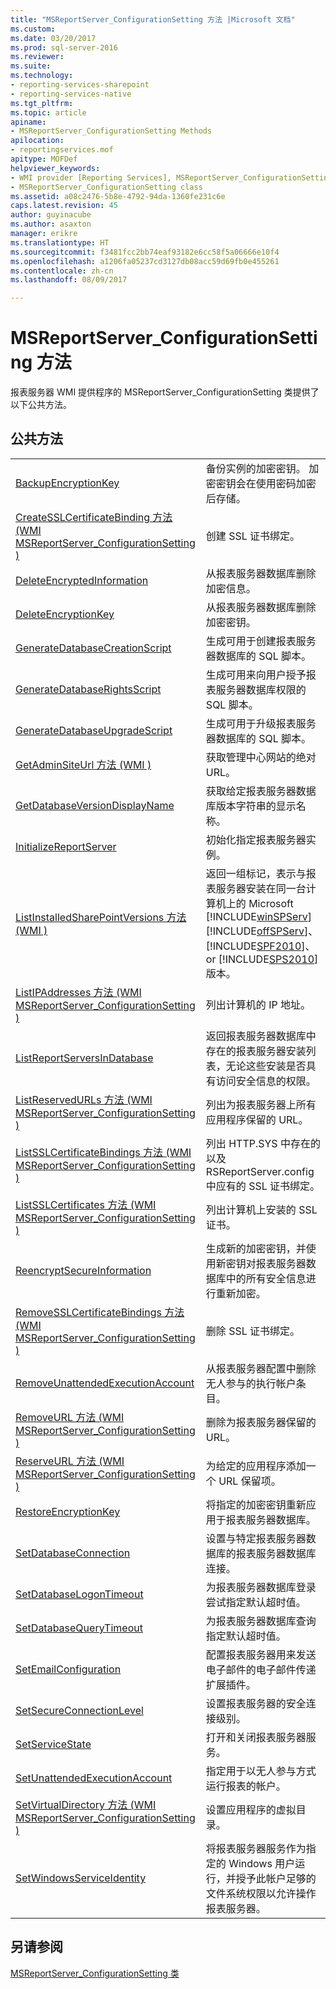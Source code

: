 ```yaml
---
title: "MSReportServer_ConfigurationSetting 方法 |Microsoft 文档"
ms.custom: 
ms.date: 03/20/2017
ms.prod: sql-server-2016
ms.reviewer: 
ms.suite: 
ms.technology:
- reporting-services-sharepoint
- reporting-services-native
ms.tgt_pltfrm: 
ms.topic: article
apiname:
- MSReportServer_ConfigurationSetting Methods
apilocation:
- reportingservices.mof
apitype: MOFDef
helpviewer_keywords:
- WMI provider [Reporting Services], MSReportServer_ConfigurationSetting class
- MSReportServer_ConfigurationSetting class
ms.assetid: a08c2476-5b8e-4792-94da-1360fe231c6e
caps.latest.revision: 45
author: guyinacube
ms.author: asaxton
manager: erikre
ms.translationtype: HT
ms.sourcegitcommit: f3481fcc2bb74eaf93182e6cc58f5a06666e10f4
ms.openlocfilehash: a1206fa05237cd3127db08acc59d69fb0e455261
ms.contentlocale: zh-cn
ms.lasthandoff: 08/09/2017

---
```

# <a name="msreportserverconfigurationsetting-methods"></a>MSReportServer_ConfigurationSetting 方法
  报表服务器 WMI 提供程序的 MSReportServer_ConfigurationSetting 类提供了以下公共方法。  
  
## <a name="public-methods"></a>公共方法  
  
|||  
|-|-|  
|[BackupEncryptionKey](../../reporting-services/wmi-provider-library-reference/configurationsetting-method-backupencryptionkey.md)|备份实例的加密密钥。 加密密钥会在使用密码加密后存储。|  
|[CreateSSLCertificateBinding 方法 &#40;WMI MSReportServer_ConfigurationSetting &#41;](../../reporting-services/wmi-provider-library-reference/configurationsetting-method-createsslcertificatebinding.md)|创建 SSL 证书绑定。|  
|[DeleteEncryptedInformation](../../reporting-services/wmi-provider-library-reference/configurationsetting-method-deleteencryptedinformation.md)|从报表服务器数据库删除加密信息。|  
|[DeleteEncryptionKey](../../reporting-services/wmi-provider-library-reference/configurationsetting-method-deleteencryptionkey.md)|从报表服务器数据库删除加密密钥。|  
|[GenerateDatabaseCreationScript](../../reporting-services/wmi-provider-library-reference/configurationsetting-method-generatedatabasecreationscript.md)|生成可用于创建报表服务器数据库的 SQL 脚本。|  
|[GenerateDatabaseRightsScript](../../reporting-services/wmi-provider-library-reference/configurationsetting-method-generatedatabaserightsscript.md)|生成可用来向用户授予报表服务器数据库权限的 SQL 脚本。|  
|[GenerateDatabaseUpgradeScript](../../reporting-services/wmi-provider-library-reference/configurationsetting-method-generatedatabaseupgradescript.md)|生成可用于升级报表服务器数据库的 SQL 脚本。|  
|[GetAdminSiteUrl 方法 &#40;WMI &#41;](../../reporting-services/wmi-provider-library-reference/configurationsetting-method-getadminsiteurl.md)|获取管理中心网站的绝对 URL。|  
|[GetDatabaseVersionDisplayName](../../reporting-services/wmi-provider-library-reference/configurationsetting-method-getdatabaseversiondisplayname.md)|获取给定报表服务器数据库版本字符串的显示名称。|  
|[InitializeReportServer](../../reporting-services/wmi-provider-library-reference/configurationsetting-method-initializereportserver.md)|初始化指定报表服务器实例。|  
|[ListInstalledSharePointVersions 方法 &#40;WMI &#41;](../../reporting-services/wmi-provider-library-reference/configurationsetting-method-listinstalledsharepointversions.md)|返回一组标记，表示与报表服务器安装在同一台计算机上的 Microsoft [!INCLUDE[winSPServ](../../includes/winspserv-md.md)] [!INCLUDE[offSPServ](../../includes/offspserv-md.md)]、 [!INCLUDE[SPF2010](../../includes/spf2010-md.md)]、 or [!INCLUDE[SPS2010](../../includes/sps2010-md.md)] 版本。|  
|[ListIPAddresses 方法 &#40;WMI MSReportServer_ConfigurationSetting &#41;](../../reporting-services/wmi-provider-library-reference/configurationsetting-method-listipaddresses.md)|列出计算机的 IP 地址。|  
|[ListReportServersInDatabase](../../reporting-services/wmi-provider-library-reference/configurationsetting-method-listreportserversindatabase.md)|返回报表服务器数据库中存在的报表服务器安装列表，无论这些安装是否具有访问安全信息的权限。|  
|[ListReservedURLs 方法 &#40;WMI MSReportServer_ConfigurationSetting &#41;](../../reporting-services/wmi-provider-library-reference/configurationsetting-method-listreservedurls.md)|列出为报表服务器上所有应用程序保留的 URL。|  
|[ListSSLCertificateBindings 方法 &#40;WMI MSReportServer_ConfigurationSetting &#41;](../../reporting-services/wmi-provider-library-reference/configurationsetting-method-listsslcertificatebindings.md)|列出 HTTP.SYS 中存在的以及 RSReportServer.config 中应有的 SSL 证书绑定。|  
|[ListSSLCertificates 方法 &#40;WMI MSReportServer_ConfigurationSetting &#41;](../../reporting-services/wmi-provider-library-reference/configurationsetting-method-listsslcertificates.md)|列出计算机上安装的 SSL 证书。|  
|[ReencryptSecureInformation](../../reporting-services/wmi-provider-library-reference/configurationsetting-method-reencryptsecureinformation.md)|生成新的加密密钥，并使用新密钥对报表服务器数据库中的所有安全信息进行重新加密。|  
|[RemoveSSLCertificateBindings 方法 &#40;WMI MSReportServer_ConfigurationSetting &#41;](../../reporting-services/wmi-provider-library-reference/configurationsetting-method-removesslcertificatebinding.md)|删除 SSL 证书绑定。|  
|[RemoveUnattendedExecutionAccount](../../reporting-services/wmi-provider-library-reference/configurationsetting-method-removeunattendedexecutionaccount.md)|从报表服务器配置中删除无人参与的执行帐户条目。|  
|[RemoveURL 方法 &#40;WMI MSReportServer_ConfigurationSetting &#41;](../../reporting-services/wmi-provider-library-reference/configurationsetting-method-removeurl.md)|删除为报表服务器保留的 URL。|  
|[ReserveURL 方法 &#40;WMI MSReportServer_ConfigurationSetting &#41;](../../reporting-services/wmi-provider-library-reference/configurationsetting-method-reserveurl.md)|为给定的应用程序添加一个 URL 保留项。|  
|[RestoreEncryptionKey](../../reporting-services/wmi-provider-library-reference/configurationsetting-method-restoreencryptionkey.md)|将指定的加密密钥重新应用于报表服务器数据库。|  
|[SetDatabaseConnection](../../reporting-services/wmi-provider-library-reference/configurationsetting-method-setdatabaseconnection.md)|设置与特定报表服务器数据库的报表服务器数据库连接。|  
|[SetDatabaseLogonTimeout](../../reporting-services/wmi-provider-library-reference/configurationsetting-method-setdatabaselogontimeout.md)|为报表服务器数据库登录尝试指定默认超时值。|  
|[SetDatabaseQueryTimeout](../../reporting-services/wmi-provider-library-reference/configurationsetting-method-setdatabasequerytimeout.md)|为报表服务器数据库查询指定默认超时值。|  
|[SetEmailConfiguration](../../reporting-services/wmi-provider-library-reference/configurationsetting-method-setemailconfiguration.md)|配置报表服务器用来发送电子邮件的电子邮件传递扩展插件。|  
|[SetSecureConnectionLevel](../../reporting-services/wmi-provider-library-reference/configurationsetting-method-setsecureconnectionlevel.md)|设置报表服务器的安全连接级别。|  
|[SetServiceState](../../reporting-services/wmi-provider-library-reference/configurationsetting-method-setservicestate.md)|打开和关闭报表服务器服务。|  
|[SetUnattendedExecutionAccount](../../reporting-services/wmi-provider-library-reference/configurationsetting-method-setunattendedexecutionaccount.md)|指定用于以无人参与方式运行报表的帐户。|  
|[SetVirtualDirectory 方法 &#40;WMI MSReportServer_ConfigurationSetting &#41;](../../reporting-services/wmi-provider-library-reference/configurationsetting-method-setvirtualdirectory.md)|设置应用程序的虚拟目录。|  
|[SetWindowsServiceIdentity](../../reporting-services/wmi-provider-library-reference/configurationsetting-method-setwindowsserviceidentity.md)|将报表服务器服务作为指定的 Windows 用户运行，并授予此帐户足够的文件系统权限以允许操作报表服务器。|  
  
## <a name="see-also"></a>另请参阅  
 [MSReportServer_ConfigurationSetting 类](../../reporting-services/wmi-provider-library-reference/msreportserver-configurationsetting-class.md)  
  
  
